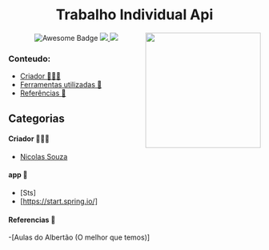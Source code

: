 <h1 align="center">Trabalho Individual Api </h1>
<img align='right' src="https://mimeti.co/wp-content/uploads/2015/01/gif-technologies-API.gif" width="230">
<div align="center">
<img src="https://cdn.rawgit.com/sindresorhus/awesome/d7305f38d29fed78fa85652e3a63e154dd8e8829/media/badge.svg" alt="Awesome Badge"/>
<a href="https://twitter.com/Nicolas15152941" ><img src="https://img.shields.io/twitter/follow/Nicolas15152941.svg?style=social" /> </a>
<a href="https://www.linkedin.com/in/nicolas-de-souza-862b50248" > <img src = "https://img.shields.io/badge/-Nicolas-blue?style=flat-square&logo=Linkedin&logoColor=white&link=https://www.linkedin.com/in/nicolas-de-souza-862b50248/" /> </a>
<br>
</div>

### Conteudo:
  - [Criador 👨🏽‍💻](#criador-)
  - [Ferramentas utilizadas 🚀](#app-)
  - [Referências 🤖](#referencias-)

## Categorias

#### Criador 👨🏽‍💻
- [Nicolas Souza](https://github.com/Nicks-Souza)

#### app 🚀
- [Sts]
- [https://start.spring.io/]

#### Referencias 🤖
-[Aulas do Albertão (O melhor que temos)]

